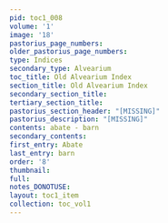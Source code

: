 ```yaml
---
pid: toc1_008
volume: '1'
image: '18'
pastorius_page_numbers: 
older_pastorius_page_numbers: 
type: Indices
secondary_type: Alvearium
toc_title: Old Alvearium Index
section_title: Old Alvearium Index
secondary_section_title: 
tertiary_section_title: 
pastorius_section_header: "[MISSING]"
pastorius_description: "[MISSING]"
contents: abate - barn
secondary_contents: 
first_entry: Abate
last_entry: barn
order: '8'
thumbnail: 
full: 
notes_DONOTUSE: 
layout: toc1_item
collection: toc_vol1
---
```


